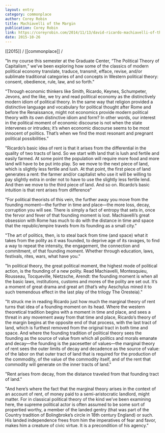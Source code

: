 ```yaml
---
layout: entry
category: commonplace
author: Corey Robin
title: Machiavelli of the Margin
publication: Corey Robin
link: https://coreyrobin.com/2014/11/13/david-ricardo-machiavelli-of-the-margin/
date: 2015-10-26
---
```


[[2015]] / [[commonplace]] / 

"In my course this semester at the Graduate Center, “The Political Theory of Capitalism,” we’ve been exploring how some of the classics of modern political economy translate, traduce, transmit, efface, revise, and/or sublimate traditional categories of and concepts in Western political theory: consent, obedience, rule, law, and so forth."

"Through economic thinkers like Smith, Ricardo, Keynes, Schumpeter, Jevons, and the like, we try and read political economy as the distinctively modern idiom of political theory. In the same way that religion provided a distinctive language and vocabulary for political thought after Rome and before the Renaissance, might not economics provide modern political theory with its own distinctive idiom and form? In other words, our interest in the political moment of economic discourse is not when the state intervenes or intrudes; it’s when economic discourse seems to be most innocent of politics. That’s when we find the most resonant and pregnant political possibilities."

"Ricardo’s basic idea of rent is that it arises from the differential in the quality of two tracts of land. So we start with land that is lush and fertile and easily farmed. At some point the population will require more food and more land will have to be put into play. So we move to the next piece of land, which is slightly less fertile and lush. At that point, the first piece of land generates a rent: the farmer and/or capitalist who use it will be willing to pay slightly extra in order not to have to use the slightly less fertile lend. And then we move to the third piece of land. And so on. Ricardo’s basic intuition is that rent arises from difference"

"For political theorists of this vein, the further away you move from the founding moment—the further in time and place—the more loss, decay, corruption you will see. There is simply a fact of entropy that sets in, once the fervor and fever of that founding moment is lost. Machiavelli’s great obsession with Rome has much to do with the distance in time and space that the republic/empire travels from its founding as a small city."
 
"The art of politics, then, is to steal back from time (and space) what it takes from the polity as it was founded, to deprive age of its ravages, to find a way to repeat the intensity, the engagement, the connection and commitment, of that founding moment. Whether through education, laws, festivals, rites, wars, what have you."

"In political theory, the great political moment, the highest mode of political action, is the founding of a new polity. Read Machiavelli, Montesquieu, Rousseau, Tocqueville, Nietzsche, Arendt: the founding moment is when all the basic laws, institutions, customs and mores of the polity are set out. It’s a moment of great drama and great art (that’s why Aeschylus mined it to such tremendous effect in the last play of the trilogy The Oresteia)."

"It struck me in reading Ricardo just how much the marginal theory of rent turns that idea of a founding moment on its head. Where the western theoretical tradition begins with a moment in time and place, and sees a threat in any movement away from that time and place, Ricardo’s theory of the margin begins at the opposite end of that process, with the last tract of land, which is furthest removed from the original tract in both time and space. And where the founding tradition of political theory sees the founding as the source of value from which all politics and morals emanate and decay—the founding is the pacesetter of values—the marginal theory of rent sees the outer limits of decay and decadence as the source of value: of the labor on that outer tract of land that is required for the production of the commodity, of the value of the commodity itself, and of the rent that commodity will generate on the inner tracts of land."

"Rent arises from decay, from the distance traveled from that founding tract of land."

"And here’s where the fact that the marginal theory arises in the context of an account of rent, of money paid to a semi-aristocratic landlord, might matter. For in classical political theory of the kind we’ve been examining here, the supreme political actor is often assumed to be some sort of propertied worthy, a member of the landed gentry (that was part of the Country tradition of Bolingbroke’s circle in 18th century England) or such. His landed independence frees from him the imperatives of fear and favor, makes him a creature of civic virtue. It is a precondition of his agency."
